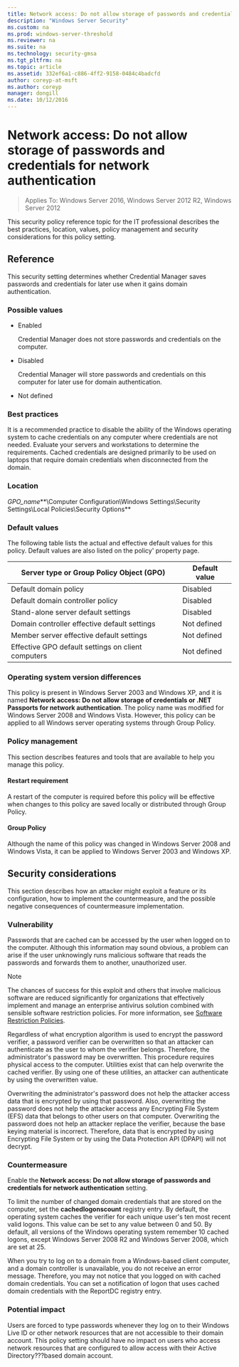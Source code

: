 ```yaml
---
title: Network access: Do not allow storage of passwords and credentials for network authentication
description: "Windows Server Security"
ms.custom: na
ms.prod: windows-server-threshold
ms.reviewer: na
ms.suite: na
ms.technology: security-gmsa
ms.tgt_pltfrm: na
ms.topic: article
ms.assetid: 332ef6a1-c886-4ff2-9158-0484c4badcfd
author: coreyp-at-msft
ms.author: coreyp
manager: dongill
ms.date: 10/12/2016
---
```

# Network access: Do not allow storage of passwords and credentials for network authentication

>Applies To: Windows Server 2016, Windows Server 2012 R2, Windows Server 2012

This security policy reference topic for the IT professional describes the best practices, location, values, policy management and security considerations for this policy setting.

## Reference
This security setting determines whether Credential Manager saves passwords and credentials for later use when it gains domain authentication.

### Possible values

-   Enabled

    Credential Manager does not store passwords and credentials on the computer.

-   Disabled

    Credential Manager will store passwords and credentials on this computer for later use for domain authentication.

-   Not defined

### Best practices
It is a recommended practice to disable the ability of the Windows operating system to cache credentials on any computer where credentials are not needed. Evaluate your servers and workstations to determine the requirements. Cached credentials are designed primarily to be used on laptops that require domain credentials when disconnected from the domain.

### Location
*GPO_name***\Computer Configuration\Windows Settings\Security Settings\Local Policies\Security Options**

### Default values
The following table lists the actual and effective default values for this policy. Default values are also listed on the policy' property page.

|Server type or Group Policy Object (GPO)|Default value|
|-----------------------|---------|
|Default domain policy|Disabled|
|Default domain controller policy|Disabled|
|Stand-alone server default settings|Disabled|
|Domain controller effective default settings|Not defined|
|Member server effective default settings|Not defined|
|Effective GPO default settings on client computers|Not defined|

### Operating system version differences
This policy is present in Windows Server 2003 and Windows XP, and it is named **Network access: Do not allow storage of credentials or .NET Passports for network authentication**. The policy name was modified for Windows Server 2008 and Windows Vista. However, this policy can be applied to all Windows server operating systems through Group Policy.

### Policy management
This section describes features and tools that are available to help you manage this policy.

#### Restart requirement
A restart of the computer is required before this policy will be effective when changes to this policy are saved locally or distributed through Group Policy.

#### Group Policy
Although the name of this policy was changed in Windows Server 2008 and Windows Vista, it can be applied to Windows Server 2003 and Windows XP.

## Security considerations
This section describes how an attacker might exploit a feature or its configuration, how to implement the countermeasure, and the possible negative consequences of countermeasure implementation.

### Vulnerability
Passwords that are cached can be accessed by the user when logged on to the computer. Although this information may sound obvious, a problem can arise if the user unknowingly runs malicious software that reads the passwords and forwards them to another, unauthorized user.

> [!NOTE]
> The chances of success for this exploit and others that involve malicious software are reduced significantly for organizations that effectively implement and manage an enterprise antivirus solution combined with sensible software restriction policies. For more information, see [Software Restriction Policies](https://technet.microsoft.com/library/dd349795.aspx).

Regardless of what encryption algorithm is used to encrypt the password verifier, a password verifier can be overwritten so that an attacker can authenticate as the user to whom the verifier belongs. Therefore, the administrator's password may be overwritten. This procedure requires physical access to the computer. Utilities exist that can help overwrite the cached verifier. By using one of these utilities, an attacker can authenticate by using the overwritten value.

Overwriting the administrator's password does not help the attacker access data that is encrypted by using that password. Also, overwriting the password does not help the attacker access any Encrypting File System (EFS) data that belongs to other users on that computer. Overwriting the password does not help an attacker replace the verifier, because the base keying material is incorrect. Therefore, data that is encrypted by using Encrypting File System or by using the Data Protection API (DPAPI) will not decrypt.

### Countermeasure
Enable the **Network access: Do not allow storage of passwords and credentials for network authentication** setting.

To limit the number of changed domain credentials that are stored on the computer, set the **cachedlogonscount** registry entry. By default, the operating system caches the verifier for each unique user's ten most recent valid logons. This value can be set to any value between 0 and 50. By default, all versions of the Windows operating system remember 10 cached logons, except  Windows Server 2008 R2  and Windows Server 2008, which are set at 25.

When you try to log on to a domain from a Windows-based client computer, and a domain controller is unavailable, you do not receive an error message. Therefore, you may not notice that you logged on with cached domain credentials. You can set a notification of logon that uses cached domain credentials with the ReportDC registry entry.

### Potential impact
Users are forced to type passwords whenever they log on to their Windows Live ID or other network resources that are not accessible to their domain account. This policy setting should have no impact on users who access network resources that are configured to allow access with their Active Directory???based domain account.



